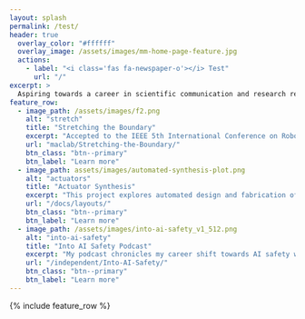 ```yaml
---
layout: splash
permalink: /test/
header: true
  overlay_color: "#ffffff"
  overlay_image: /assets/images/mm-home-page-feature.jpg
  actions:
    - label: "<i class='fas fa-newspaper-o'></i> Test"
      url: "/"
excerpt: >
  Aspiring towards a career in scientific communication and research regarding transformative technologies.
feature_row:
  - image_path: /assets/images/f2.png
    alt: "stretch"
    title: "Stretching the Boundary"
    excerpt: "Accepted to the IEEE 5th International Conference on Robotics, this paper explores the value of using shell finite elements for soft actuator simulation."
    url: "maclab/Stretching-the-Boundary/"
    btn_class: "btn--primary"
    btn_label: "Learn more"
  - image_path: assets/images/automated-synthesis-plot.png
    alt: "actuators"
    title: "Actuator Synthesis"
    excerpt: "This project explores automated design and fabrication of bending pneumatic actuators, and was accepted to the IEEE 5th International Conference on Robotics."
    url: "/docs/layouts/"
    btn_class: "btn--primary"
    btn_label: "Learn more"
  - image_path: /assets/images/into-ai-safety_v1_512.png
    alt: "into-ai-safety"
    title: "Into AI Safety Podcast"
    excerpt: "My podcast chronicles my career shift towards AI safety with the goal of generating content that can help others do the same."
    url: "/independent/Into-AI-Safety/"
    btn_class: "btn--primary"
    btn_label: "Learn more"  
---
```


{% include feature_row %}